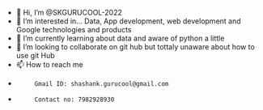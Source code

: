 - 👋 Hi, I’m @SKGURUCOOL-2022
- 👀 I’m interested in... Data, App development, web development and Google technologies and products
- 🌱 I’m currently learning about data and aware of python a little
- 💞️ I’m looking to collaborate on git hub but tottaly unaware about how to use git Hub
- 📫 How to reach me
-          Gmail ID: shashank.gurucool@gmail.com
-          Contact no: 7982928930    

<!---
SKGURUCOOL-2022/SKGURUCOOL-2022 is a ✨ special ✨ repository because its `README.md` (this file) appears on your GitHub profile.
You can click the Preview link to take a look at your changes.
--->

